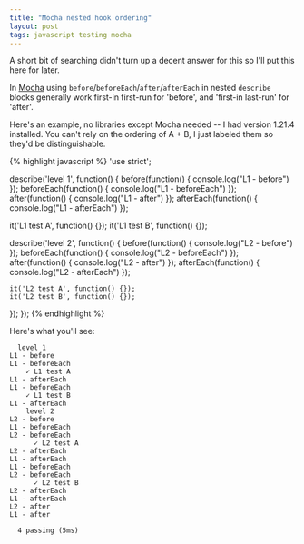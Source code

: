 ```yaml
---
title: "Mocha nested hook ordering"
layout: post
tags: javascript testing mocha
---
```


A short bit of searching didn't turn up a decent answer for this so I'll
put this here for later.

In [Mocha](http://visionmedia.github.io/mocha/) using
`before`/`beforeEach`/`after`/`afterEach` in nested `describe` blocks generally
work first-in first-run for 'before', and 'first-in last-run' for 'after'.

Here's an example, no libraries except Mocha needed -- I had version 1.21.4
installed. You can't rely on the ordering of A + B, I just labeled them so
they'd be distinguishable.

{% highlight javascript %}
'use strict';

describe('level 1', function() {
  before(function() { console.log("L1 - before") });
  beforeEach(function() { console.log("L1 - beforeEach") });
  after(function() { console.log("L1 - after") });
  afterEach(function() { console.log("L1 - afterEach") });

  it('L1 test A', function() {});
  it('L1 test B', function() {});

  describe('level 2', function() {
    before(function() { console.log("L2 - before") });
    beforeEach(function() { console.log("L2 - beforeEach") });
    after(function() { console.log("L2 - after") });
    afterEach(function() { console.log("L2 - afterEach") });

    it('L2 test A', function() {});
    it('L2 test B', function() {});
  });
});
{% endhighlight %}

Here's what you'll see:

      level 1
    L1 - before
    L1 - beforeEach
        ✓ L1 test A
    L1 - afterEach
    L1 - beforeEach
        ✓ L1 test B
    L1 - afterEach
        level 2
    L2 - before
    L1 - beforeEach
    L2 - beforeEach
          ✓ L2 test A
    L2 - afterEach
    L1 - afterEach
    L1 - beforeEach
    L2 - beforeEach
          ✓ L2 test B
    L2 - afterEach
    L1 - afterEach
    L2 - after
    L1 - after
    
      4 passing (5ms)

